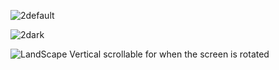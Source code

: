 
![2default](https://github.com/user-attachments/assets/3f3bfbe4-6793-4a97-8b69-0a62e7167ce9)

![2dark](https://github.com/user-attachments/assets/8a2f5544-9204-4eb0-9d36-30cb8bb0bd40)

![LandScape](https://github.com/user-attachments/assets/e4df3135-fdb9-4592-aa3f-21158ccfe161)
Vertical scrollable for when the screen is rotated
